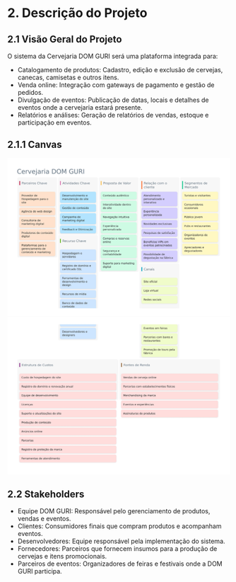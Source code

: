 # 2\. Descrição do Projeto

## 2\.1 Visão Geral do Projeto

O sistema da Cervejaria DOM GURI será uma plataforma integrada para:  
- Catalogamento de produtos: Cadastro, edição e exclusão de cervejas, canecas, camisetas e outros itens.  
- Venda online: Integração com gateways de pagamento e gestão de pedidos.  
- Divulgação de eventos: Publicação de datas, locais e detalhes de eventos onde a cervejaria estará presente.  
- Relatórios e análises: Geração de relatórios de vendas, estoque e participação em eventos.  

## 2\.1\.1 Canvas
![canvas1](images/canvas0.jpg)
![canvas2](images/canvas1.jpg)

## 2\.2 Stakeholders 
- Equipe DOM GURI: Responsável pelo gerenciamento de produtos, vendas e eventos.  
- Clientes: Consumidores finais que compram produtos e acompanham eventos.  
- Desenvolvedores: Equipe responsável pela implementação do sistema.  
- Fornecedores: Parceiros que fornecem insumos para a produção de cervejas e itens promocionais.  
- Parceiros de eventos: Organizadores de feiras e festivais onde a DOM GURI participa. 
